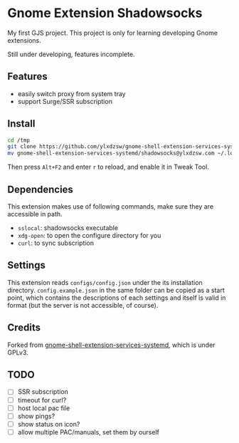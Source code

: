 Gnome Extension Shadowsocks
===========================

My first GJS project. This project is only for learning developing Gnome extensions.

Still under developing, features incomplete.

## Features

- easily switch proxy from system tray
- support Surge/SSR subscription

## Install

```sh
cd /tmp
git clone https://github.com/ylxdzsw/gnome-shell-extension-services-systemd 
mv gnome-shell-extension-services-systemd/shadowsocks@ylxdzsw.com ~/.local/share/gnome-shell/extensions
```

Then press `Alt+F2` and enter `r` to reload, and enable it in Tweak Tool.

## Dependencies

This extension makes use of following commands, make sure they are accessible in path.

- `sslocal`: shadowsocks executable
- `xdg-open`: to open the configure directory for you
- `curl`: to sync subscription

## Settings

This extension reads `configs/config.json` under the its installation directory. `config.example.json` in the same
folder can be copied as a start point, which contains the descriptions of each settings and itself is valid in format (but
the server is not accessible, of course).

## Credits

Forked from [gnome-shell-extension-services-systemd](https://github.com/petres/gnome-shell-extension-services-systemd),
which is under GPLv3.

## TODO

- [ ] SSR subscription
- [ ] timeout for curl?
- [ ] host local pac file
- [ ] show pings?
- [ ] show status on icon?
- [ ] allow multiple PAC/manuals, set them by ourself
